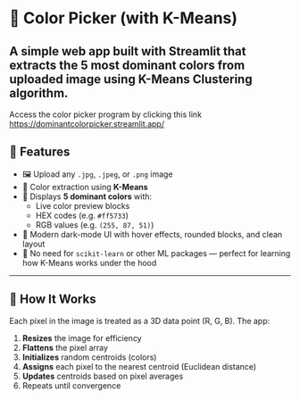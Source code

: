 # 🎨 Color Picker (with K-Means)

A simple web app built with Streamlit that extracts the **5 most dominant colors** from uploaded image using **K-Means Clustering algorithm**.
---

Access the color picker program by clicking this link https://dominantcolorpicker.streamlit.app/

## 🚀 Features

- 🖼️ Upload any `.jpg`, `.jpeg`, or `.png` image
- 🧠 Color extraction using **K-Means**
- 🎨 Displays **5 dominant colors** with:
  - Live color preview blocks
  - HEX codes (e.g. `#ff5733`)
  - RGB values (e.g. `(255, 87, 51)`)
- 💅 Modern dark-mode UI with hover effects, rounded blocks, and clean layout
- 🧩 No need for `scikit-learn` or other ML packages — perfect for learning how K-Means works under the hood

---

## 🧠 How It Works

Each pixel in the image is treated as a 3D data point (R, G, B). The app:

1. **Resizes** the image for efficiency
2. **Flattens** the pixel array
3. **Initializes** random centroids (colors)
4. **Assigns** each pixel to the nearest centroid (Euclidean distance)
5. **Updates** centroids based on pixel averages
6. Repeats until convergence

